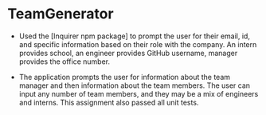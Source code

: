 # TeamGenerator


* Used the [Inquirer npm package] to prompt the user for their email, id, and specific information based on their role with the company. An intern provides school,  an engineer provides GitHub username, manager provides the office number.

* The application prompts the user for information about the team manager and then information about the team members. The user can input any number of team members, and they may be a mix of engineers and interns. This assignment  also passed all unit tests. 


